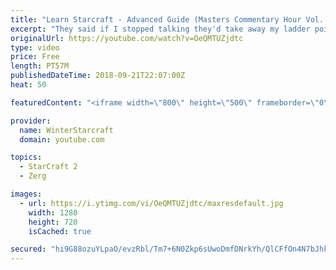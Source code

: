 ```yaml
---
title: "Learn Starcraft - Advanced Guide (Masters Commentary Hour Vol. 1)"
excerpt: "They said if I stopped talking they'd take away my ladder points. Next one I upload will have more terran/toss blame RNGesus."
originalUrl: https://youtube.com/watch?v=OeQMTUZjdtc
type: video
price: Free
length: PT57M
publishedDateTime: 2018-09-21T22:07:00Z
heat: 50

featuredContent: "<iframe width=\"800\" height=\"500\" frameborder=\"0\" src=\"https://www.youtube.com/embed/OeQMTUZjdtc\" allow=\"accelerometer; autoplay; encrypted-media; gyroscope; picture-in-picture\" allowfullscreen></iframe>"

provider:
  name: WinterStarcraft
  domain: youtube.com

topics:
  - StarCraft 2
  - Zerg

images:
  - url: https://i.ytimg.com/vi/OeQMTUZjdtc/maxresdefault.jpg
    width: 1280
    height: 720
    isCached: true

secured: "hi9G88ozuYLpaO/evzRbl/Tm7+6N0Zkp6sUwoDmfDNrkYh/QlCFfOn4N7bJhkPg5LGzjpZc2OarQd04NC3YYGHVNQY6z5nv4f2QUMmLwr1vJ/2XAxpogweghY7Jo9zvrkh/803a0jpjXwSU/M+wkJMSwO7fAcoIqDkSk8T0CSwrY7Uz5TZlekzwASnLbDlURiJWQ7nCTP7MnW4IftMLaYJOuMleHVzYPHsdcClqOqP5f1yPAsAe0NlfFPQXW2uBgsy0lqWPhXC7hhQBYykX6BTy+9y/soXISqqC70Qd7+nusG4Wi4mzoltnHM/ybB+113pJ0iSX5tKApsU7v89Esdp4T7qmu6TPBMSx+uxgCISgg52n3u4avRPitlMdxfnl0rOUryq7Zi9WN6JsEHAIM+jYjkanQDWvW0byI60MLNa4=;46UiY944wPMqUcC44yb5BQ=="
---
```


